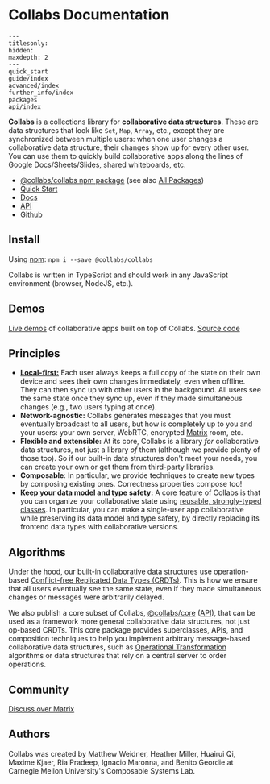 # Collabs Documentation

```{toctree}
---
titlesonly:
hidden:
maxdepth: 2
---
quick_start
guide/index
advanced/index
further_info/index
packages
api/index
```

**Collabs** is a collections library for **collaborative data structures**. These are data structures that look like `Set`, `Map`, `Array`, etc., except they are synchronized between multiple users: when one user changes a collaborative data structure, their changes show up for every other user. You can use them to quickly build collaborative apps along the lines of Google Docs/Sheets/Slides, shared whiteboards, etc.

- [@collabs/collabs npm package](https://www.npmjs.com/package/@collabs/collabs) (see also [All Packages](./packages.html))
- [Quick Start](./quick_start.html)
- [Docs](./guide/)
- [API](./api/)
- [Github](https://github.com/composablesys/collabs)

## Install

Using [npm](https://docs.npmjs.com/cli/v8/commands/npm): `npm i --save @collabs/collabs`

Collabs is written in TypeScript and should work in any JavaScript environment (browser, NodeJS, etc.).

## Demos

[Live demos](https://compoventuals-tests.herokuapp.com/) of collaborative apps built on top of Collabs. [Source code](https://github.com/composablesys/collabs/tree/master/demos)

## Principles

- [**Local-first:**](https://www.inkandswitch.com/local-first/) Each user always keeps a full copy of the state on their own device and sees their own changes immediately, even when offline. They can then sync up with other users in the background. All users see the same state once they sync up, even if they made simultaneous changes (e.g., two users typing at once).
- **Network-agnostic:** Collabs generates messages that you must eventually broadcast to all users, but how is completely up to you and your users: your own server, WebRTC, encrypted [Matrix](matrix.org) room, etc. <!-- TODO: page with options for both app and container -->
- **Flexible and extensible:** At its core, Collabs is a library _for_ collaborative data structures, not just a library _of_ them (although we provide plenty of those too). So if our built-in data structures don't meet your needs, you can create your own or get them from third-party libraries. <!-- TODO: create your own: link to advanced guide page -->
- **Composable**: In particular, we provide techniques to create new types by composing existing ones. Correctness properties compose too! <!-- TODO: composing existing ones: link to advanced guide page on composition techniques -->
- **Keep your data model and type safety:** A core feature of Collabs is that you can organize your collaborative state using [reusable, strongly-typed classes](./guide/data_modeling.html). In particular, you can make a single-user app collaborative while preserving its data model and type safety, by directly replacing its frontend data types with collaborative versions.

## Algorithms

Under the hood, our built-in collaborative data structures use operation-based [Conflict-free Replicated Data Types (CRDTs)](https://crdt.tech/). This is how we ensure that all users eventually see the same state, even if they made simultaneous changes or messages were arbitrarily delayed.

<!-- TODO: link to page with details of specific data structures' algorithms. -->

We also publish a core subset of Collabs, [@collabs/core](https://www.npmjs.com/package/@collabs/core) ([API](./api/core/)), that can be used as a framework more general collaborative data structures, not just op-based CRDTs. This core package provides superclasses, APIs, and composition techniques to help you implement arbitrary message-based collaborative data structures, such as [Operational Transformation](https://en.wikipedia.org/wiki/Operational_transformation) algorithms or data structures that rely on a central server to order operations.

## Community

[Discuss over Matrix](https://matrix.to/#/#collabs-library:matrix.org)

## Authors

Collabs was created by Matthew Weidner, Heather Miller, Huairui Qi, Maxime Kjaer, Ria Pradeep, Ignacio Maronna, and Benito Geordie at Carnegie Mellon University's Composable Systems Lab.
